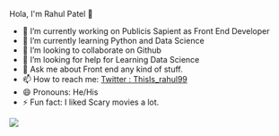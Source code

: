 Hola, I'm Rahul Patel 👋


- 🔭 I’m currently working on Publicis Sapient as Front End Developer
- 🌱 I’m currently learning Python and Data Science
- 👯 I’m looking to collaborate on Github
- 🤔 I’m looking for help for Learning Data Science 
- 💬 Ask me about Front end any kind of stuff.
- 📫 How to reach me: [Twitter : ThisIs_rahul99](https://twitter.com/ThisIs_rahul99)
- 😄 Pronouns: He/His
- ⚡ Fun fact: I liked Scary movies a lot.



<img src="https://github-readme-stats.vercel.app/api?username=itsmeRahul98&&show_icons=true&title_color=ffffff&icon_color=bb2acf&&text_color=daf7dc&bg_color=151515">
